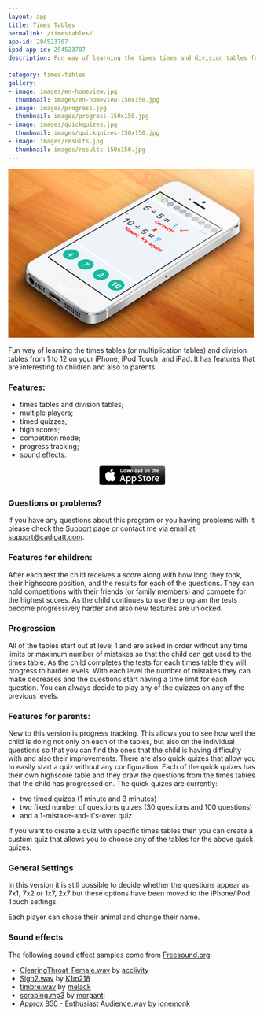 ```yaml
---
layout: app
title: Times Tables
permalink: /timestables/
app-id: 294523707
ipad-app-id: 294523707
description: Fun way of learning the times times and division tables from 1 to 12.

category: times-tables
gallery:
- image: images/en-homeview.jpg
  thumbnail: images/en-homeview-150x150.jpg
- image: images/progress.jpg
  thumbnail: images/progress-150x150.jpg
- image: images/quickquizes.jpg
  thumbnail: images/quickquizes-150x150.jpg
- image: images/results.jpg
  thumbnail: images/results-150x150.jpg
---
```

![Times Tables product](/assets/images/timestables/product.png)

Fun way of learning the times tables (or multiplication tables) and division tables from 1 to 12 on your iPhone, iPod Touch, and iPad. It has features that are interesting to children and also to parents.


### Features:

  * times tables and division tables;
  * multiple players;
  * timed quizzes;
  * high scores;
  * competition mode;
  * progress tracking;
  * sound effects.


<p style="text-align: center;">
  <a href="http://appstore.com/robclarke/timestables">
  <img class="aligncenter" title="Available on the iPhone App Store" alt="Available on the iPhone App Store" src="/assets/images/Download_on_the_App_Store_Badge_US-UK_135x40.png" width="135" height="40">
  </a>
</p>

### Questions or problems?


If you have any questions about this program or you having problems with it please check the [Support](/timestables/support/) page or contact me via email at [support@cadigatt.com](mailto:support@cadigatt.com).


### Features for children:


After each test the child receives a score along with how long they took, their highscore position, and the results for each of the questions. They can hold competitions with their friends (or family members) and compete for the highest scores. As the child continues to use the program the tests become progressively harder and also new features are unlocked.


### Progression


All of the tables start out at level 1 and are asked in order without any time limits or maximum number of mistakes so that the child can get used to the times table. As the child completes the tests for each times table they will progress to harder levels. With each level the number of mistakes they can make decreases and the questions start having a time limit for each question. You can always decide to play any of the quizzes on any of the previous levels.


### Features for parents:


New to this version is progress tracking. This allows you to see how well the child is doing not only on each of the tables, but also on the individual questions so that you can find the ones that the child is having difficulty with and also their improvements. There are also quick quizes that allow you to easily start a quiz without any configuration. Each of the quick quizes has their own highscore table and they draw the questions from the times tables that the child has progressed on. The quick quizes are currently:




  * two timed quizes (1 minute and 3 minutes)
  * two fixed number of questions quizes (30 questions and 100 questions)
  * and a 1-mistake-and-it's-over quiz


If you want to create a quiz with specific times tables then you can create a custom quiz that allows you to choose any of the tables for the above quick quizes.


### General Settings


In this version it is still possible to decide whether the questions appear as 7x1, 7x2 or 1x7, 2x7 but these options have been moved to the iPhone/iPod Touch settings.

Each player can chose their animal and change their name.

### Sound effects


The following sound effect samples come from [Freesound.org](http://www.freesound.org):

* [ClearingThroat_Female.wav](http://www.freesound.org/samplesViewSingle.php?id=34209) by [acclivity](http://www.freesound.org/usersViewSingle.php?id=37876)
* [Sigh2.wav](http://www.freesound.org/samplesViewSingle.php?id=60669) by [K1m218](http://www.freesound.org/usersViewSingle.php?id=449668)
* [timbre.wav](http://www.freesound.org/samplesViewSingle.php?id=9218) by [melack](http://www.freesound.org/usersViewSingle.php?id=288)
* [scraping.mp3](http://www.freesound.org/samplesViewSingle.php?id=58638) by [morgantj](http://www.freesound.org/usersViewSingle.php?id=27178)
* [Approx 850 - Enthusiast Audience.wav](http://www.freesound.org/samplesViewSingle.php?id=31169) by [lonemonk](http://www.freesound.org/usersViewSingle.php?id=230160)

